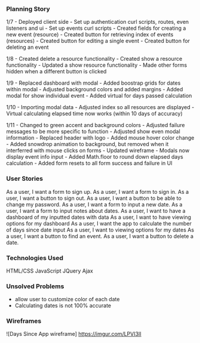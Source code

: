 ### Planning Story
1/7 - Deployed client side
    - Set up authentication curl scripts, routes, even listeners and ui
    - Set up events curl scripts
    - Created fields for creating a new event (resource)
    - Created button for retrieving index of events (resources)
    - Created button for editing a single event
    - Created button for deleting an event

1/8 - Created delete a resource functionality
    - Created show a resource functionality
    - Updated a show resource functionality
    - Made other forms hidden when a different button is clicked

1/9 - Replaced dashboard with modal
    - Added boostrap grids for dates within modal
    - Adjusted background colors and added margins
    - Added modal for show individual event
    - Added virtual for days passed calculation

1/10 - Importing modal data
     - Adjusted index so all resources are displayed
     - Virtual calculating elapsed time now works (within 10 days of accuracy)

1/11 - Changed to green accent and background colors
     - Adjusted failure messages to be more specific to function
     - Adjusted show even modal information
     - Replaced header with logo
     - Added mouse hover color change
     - Added snowdrop animation to background, but removed when it interferred
       with mouse clicks on forms
     - Updated wireframe
     - Modals now display event info input
     - Added Math.floor to round down elapsed days calculation
     - Added form resets to all form success and failure in UI

### User Stories
As a user, I want a form to sign up.
As a user, I want a form to sign in.
As a user, I want a button to sign out.
As a user, I want a button to be able to change my password.
As a user, I want a form to input a new date.
As a user, I want a form to input notes about dates.
As a user, I want to have a dashboard of my inputted dates with data
As a user, I want to have viewing options for my dashboard
As a user, I want the app to calculate the number of days since date input
As a user, I want to viewing options for my dates
As a user, I want a button to find an event.
As a user, I want a button to delete a date.

### Technologies Used
HTML/CSS
JavaScript
JQuery
Ajax

### Unsolved Problems
- allow user to customize color of each date
- Calculating dates is not 100% accurate

### Wireframes
![Days Since App wireframe]
https://imgur.com/LPVI3II
